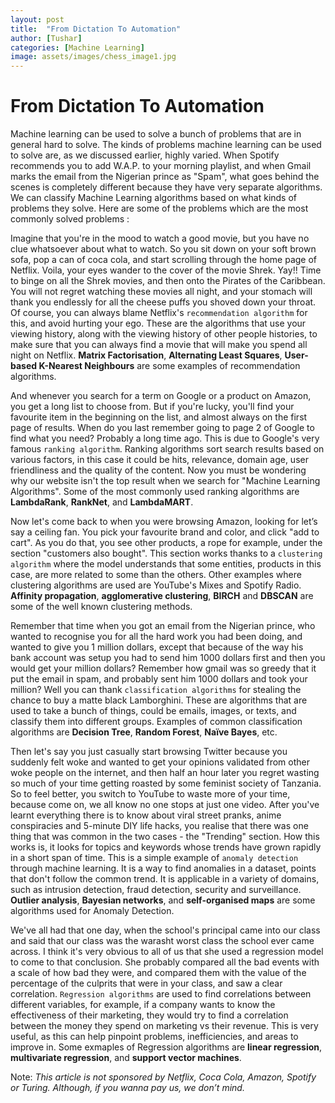 ```yaml
---
layout: post
title:  "From Dictation To Automation"
author: [Tushar]
categories: [Machine Learning]
image: assets/images/chess_image1.jpg
---
```


# From Dictation To Automation 

Machine learning can be used to solve a bunch of problems that are in general hard to solve. The kinds of problems machine learning can be used to solve are, as we discussed earlier, highly varied. When Spotify recommends you to add W.A.P. to your morning playlist, and when Gmail marks the email from the Nigerian prince as "Spam", what goes behind the scenes is completely different because they have very separate algorithms. We can classify Machine Learning algorithms based on what kinds of problems they solve. Here are some of the problems which are the most commonly solved problems : 

 

Imagine that you're in the mood to watch a good movie, but you have no clue whatsoever about what to watch. So you sit down on your soft brown sofa, pop a can of coca cola, and start scrolling through the home page of Netflix. Voila, your eyes wander to the cover of the movie Shrek. Yay!! Time to binge on all the Shrek movies, and then onto the Pirates of the Caribbean. You will not regret watching these movies all night, and your stomach will thank you endlessly for all the cheese puffs you shoved down your throat. Of course, you can always blame Netflix's `recommendation algorithm` for this, and avoid hurting your ego. These are the algorithms that use your viewing history, along with the viewing history of other people histories, to make sure that you can always find a movie that will make you spend all night on Netflix. **Matrix Factorisation**, **Alternating Least Squares**, **User-based K-Nearest Neighbours** are some examples of recommendation algorithms. 

 

And whenever you search for  a term on Google or a product on Amazon, you get a long list to choose from. But if you're lucky, you'll find your favourite item in the beginning on the list, and almost always on the first page of results. When do you last remember going to page 2 of Google to find what you need? Probably a long time ago. This is due to Google's very famous `ranking algorithm`. Ranking algorithms sort search results based on various factors, in this case it could be hits, relevance, domain age, user friendliness and the quality of the content. Now you must be wondering why our website isn't the top result when we search for "Machine Learning Algorithms". Some of the most commonly used ranking algorithms are **LambdaRank**, **RankNet**, and **LambdaMART**. 

 

Now let's come back to when you were browsing Amazon, looking for let’s say a ceiling fan. You pick your favourite brand and color, and click "add to cart".  As you do that, you see other products, a rope for example, under the section "customers also bought". This section works thanks to a `clustering algorithm` where the model understands that some entities, products in this case, are more related to some than the others. Other examples where clustering algorithms are used are YouTube's Mixes and Spotify Radio. **Affinity propagation**, **agglomerative clustering**, **BIRCH** and **DBSCAN** are some of the well known clustering methods. 

 

Remember that time when you got an email from the Nigerian prince, who wanted to recognise you for all the hard work you had been doing, and wanted to give you 1 million dollars, except that because of the way his bank account was setup you had to send him 1000 dollars first and then you would get your million dollars? Remember how gmail was so greedy that it put the email in spam, and probably sent him 1000 dollars and took your million? Well you can thank `classification algorithms` for stealing the chance to buy a matte black Lamborghini. These are algorithms that are used to take a bunch of things, could be emails, images, or texts, and classify them into different groups. Examples of common classification algorithms are **Decision Tree**, **Random Forest**, **Naïve Bayes**, etc. 

 

Then let's say you just casually start browsing Twitter because you suddenly felt woke and wanted to get your opinions validated from other woke people on the internet, and then half an hour later you regret wasting so much of your time getting roasted by some feminist society of Tanzania. So to feel better, you switch to YouTube to waste more of your time, because come on, we all know no one stops at just one video. After you've learnt everything there is to know about viral street pranks, anime conspiracies and 5-minute DIY life hacks, you realise that there was one thing that was common in the two cases - the "Trending" section. How this works is, it looks for topics and keywords whose trends have grown rapidly in a short span of time. This is a simple example of `anomaly detection` through machine learning. It is a way to find anomalies in a dataset, points that don't follow the common trend.  It is applicable in a variety of domains, such as intrusion detection, fraud detection, security and surveillance. **Outlier analysis**, **Bayesian networks**, and **self-organised maps** are some algorithms used for Anomaly Detection. 

 

We've all had that one day, when the school's principal came into our class and said that our class was the warasht worst class the school ever came across. I think it's very obvious to all of us that she used a regression model to come to that conclusion. She probably compared all the bad events with a scale of how bad they were, and compared them with the value of the percentage of the culprits that were in your class, and saw a clear correlation. `Regression algorithms` are used to find correlations between different variables, for example, if a company wants to know the effectiveness of their marketing, they would try to find a correlation between the money they spend on marketing vs their revenue. This is very useful, as this can help pinpoint problems, inefficiencies, and areas to improve in. Some exmaples of Regression algorithms are **linear regression**, **multivariate regression**, and **support vector machines**.

 

Note: *This article is not sponsored by Netflix, Coca Cola, Amazon, Spotify or Turing. Although, if you wanna pay us, we don’t mind.* 